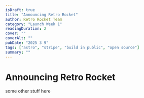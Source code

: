 ```yaml
---
isDraft: true
title: "Announcing Retro Rocket"
author: Retro Rocket Team
category: "Launch Week 1"
readingDuration: 2
cover: ""
coverAlt: ""
pubDate: "2025 3 9"
tags: ["astro", "stripe", "build in public", "open source"]
summary: ""
---
```


# Announcing Retro Rocket

some other stuff here